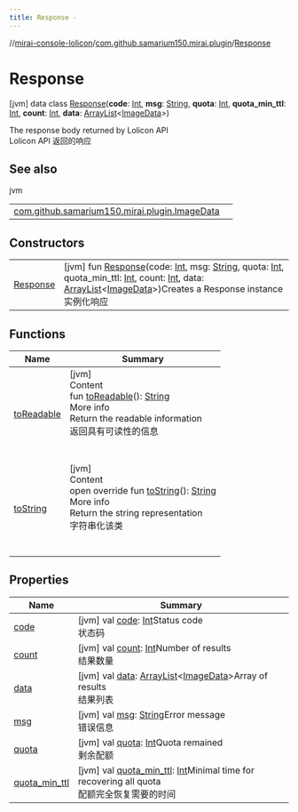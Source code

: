 ```yaml
---
title: Response -
---
```

//[mirai-console-lolicon](../../../index.md)/[com.github.samarium150.mirai.plugin](../index.md)/[Response](index.md)



# Response  
 [jvm] data class [Response](index.md)(**code**: [Int](https://kotlinlang.org/api/latest/jvm/stdlib/kotlin/-int/index.html), **msg**: [String](https://kotlinlang.org/api/latest/jvm/stdlib/kotlin/-string/index.html), **quota**: [Int](https://kotlinlang.org/api/latest/jvm/stdlib/kotlin/-int/index.html), **quota_min_ttl**: [Int](https://kotlinlang.org/api/latest/jvm/stdlib/kotlin/-int/index.html), **count**: [Int](https://kotlinlang.org/api/latest/jvm/stdlib/kotlin/-int/index.html), **data**: [ArrayList](https://kotlinlang.org/api/latest/jvm/stdlib/kotlin.collections/-array-list/index.html)<[ImageData](../-image-data/index.md)>)

The response body returned by Lolicon API <br> Lolicon API 返回的响应

   


## See also  
  
jvm  
  
| | |
|---|---|
| <a name="com.github.samarium150.mirai.plugin/Response///PointingToDeclaration/"></a>[com.github.samarium150.mirai.plugin.ImageData](../-image-data/index.md)| <a name="com.github.samarium150.mirai.plugin/Response///PointingToDeclaration/"></a>|
  


## Constructors  
  
| | |
|---|---|
| <a name="com.github.samarium150.mirai.plugin/Response/Response/#kotlin.Int#kotlin.String#kotlin.Int#kotlin.Int#kotlin.Int#java.util.ArrayList[com.github.samarium150.mirai.plugin.ImageData]/PointingToDeclaration/"></a>[Response](-response.md)| <a name="com.github.samarium150.mirai.plugin/Response/Response/#kotlin.Int#kotlin.String#kotlin.Int#kotlin.Int#kotlin.Int#java.util.ArrayList[com.github.samarium150.mirai.plugin.ImageData]/PointingToDeclaration/"></a> [jvm] fun [Response](-response.md)(code: [Int](https://kotlinlang.org/api/latest/jvm/stdlib/kotlin/-int/index.html), msg: [String](https://kotlinlang.org/api/latest/jvm/stdlib/kotlin/-string/index.html), quota: [Int](https://kotlinlang.org/api/latest/jvm/stdlib/kotlin/-int/index.html), quota_min_ttl: [Int](https://kotlinlang.org/api/latest/jvm/stdlib/kotlin/-int/index.html), count: [Int](https://kotlinlang.org/api/latest/jvm/stdlib/kotlin/-int/index.html), data: [ArrayList](https://kotlinlang.org/api/latest/jvm/stdlib/kotlin.collections/-array-list/index.html)<[ImageData](../-image-data/index.md)>)Creates a Response instance <br> 实例化响应   <br>|


## Functions  
  
|  Name |  Summary | 
|---|---|
| <a name="com.github.samarium150.mirai.plugin/Response/toReadable/#/PointingToDeclaration/"></a>[toReadable](to-readable.md)| <a name="com.github.samarium150.mirai.plugin/Response/toReadable/#/PointingToDeclaration/"></a>[jvm]  <br>Content  <br>fun [toReadable](to-readable.md)(): [String](https://kotlinlang.org/api/latest/jvm/stdlib/kotlin/-string/index.html)  <br>More info  <br>Return the readable information <br> 返回具有可读性的信息  <br><br><br>|
| <a name="com.github.samarium150.mirai.plugin/Response/toString/#/PointingToDeclaration/"></a>[toString](to-string.md)| <a name="com.github.samarium150.mirai.plugin/Response/toString/#/PointingToDeclaration/"></a>[jvm]  <br>Content  <br>open override fun [toString](to-string.md)(): [String](https://kotlinlang.org/api/latest/jvm/stdlib/kotlin/-string/index.html)  <br>More info  <br>Return the string representation <br> 字符串化该类  <br><br><br>|


## Properties  
  
|  Name |  Summary | 
|---|---|
| <a name="com.github.samarium150.mirai.plugin/Response/code/#/PointingToDeclaration/"></a>[code](code.md)| <a name="com.github.samarium150.mirai.plugin/Response/code/#/PointingToDeclaration/"></a> [jvm] val [code](code.md): [Int](https://kotlinlang.org/api/latest/jvm/stdlib/kotlin/-int/index.html)Status code <br> 状态码   <br>|
| <a name="com.github.samarium150.mirai.plugin/Response/count/#/PointingToDeclaration/"></a>[count](count.md)| <a name="com.github.samarium150.mirai.plugin/Response/count/#/PointingToDeclaration/"></a> [jvm] val [count](count.md): [Int](https://kotlinlang.org/api/latest/jvm/stdlib/kotlin/-int/index.html)Number of results <br> 结果数量   <br>|
| <a name="com.github.samarium150.mirai.plugin/Response/data/#/PointingToDeclaration/"></a>[data](data.md)| <a name="com.github.samarium150.mirai.plugin/Response/data/#/PointingToDeclaration/"></a> [jvm] val [data](data.md): [ArrayList](https://kotlinlang.org/api/latest/jvm/stdlib/kotlin.collections/-array-list/index.html)<[ImageData](../-image-data/index.md)>Array of results <br> 结果列表   <br>|
| <a name="com.github.samarium150.mirai.plugin/Response/msg/#/PointingToDeclaration/"></a>[msg](msg.md)| <a name="com.github.samarium150.mirai.plugin/Response/msg/#/PointingToDeclaration/"></a> [jvm] val [msg](msg.md): [String](https://kotlinlang.org/api/latest/jvm/stdlib/kotlin/-string/index.html)Error message <br> 错误信息   <br>|
| <a name="com.github.samarium150.mirai.plugin/Response/quota/#/PointingToDeclaration/"></a>[quota](quota.md)| <a name="com.github.samarium150.mirai.plugin/Response/quota/#/PointingToDeclaration/"></a> [jvm] val [quota](quota.md): [Int](https://kotlinlang.org/api/latest/jvm/stdlib/kotlin/-int/index.html)Quota remained <br> 剩余配额   <br>|
| <a name="com.github.samarium150.mirai.plugin/Response/quota_min_ttl/#/PointingToDeclaration/"></a>[quota_min_ttl](quota_min_ttl.md)| <a name="com.github.samarium150.mirai.plugin/Response/quota_min_ttl/#/PointingToDeclaration/"></a> [jvm] val [quota_min_ttl](quota_min_ttl.md): [Int](https://kotlinlang.org/api/latest/jvm/stdlib/kotlin/-int/index.html)Minimal time for recovering all quota <br> 配额完全恢复需要的时间   <br>|

